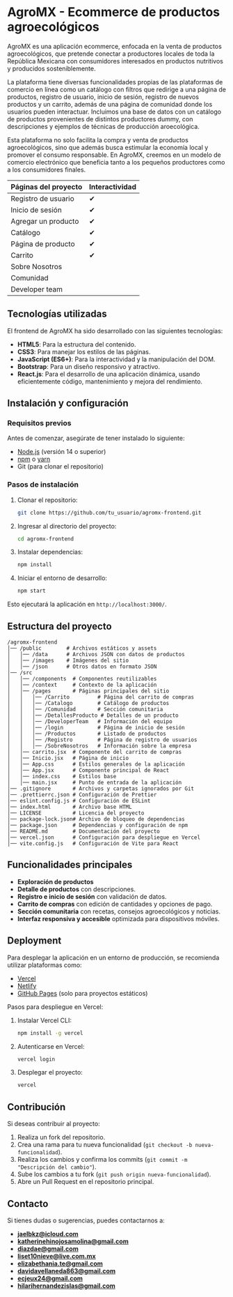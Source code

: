 # AgroMX - Ecommerce de productos agroecológicos

AgroMX es una aplicación ecommerce, enfocada en la venta de productos agroecológicos, que pretende conectar a productores locales de toda la República Mexicana con consumidores interesados en productos nutritivos y producidos sosteniblemente.

La plataforma tiene diversas funcionalidades propias de las plataformas de comercio en línea como un catálogo con filtros que redirige a una página de productos, registro de usuario, inicio de sesión, registro de nuevos productos y un carrito, además de una página de comunidad donde los usuarios pueden interactuar. Incluimos una base de datos con un catálogo de productos provenientes de distintos productores dummy, con descripciones y ejemplos de técnicas de producción aroecológica.

Esta plataforma no solo facilita la compra y venta de productos agroecológicos, sino que además busca estimular la economía local y promover el consumo responsable. En AgroMX, creemos en un modelo de comercio electrónico que beneficia tanto a los pequeños productores como a los consumidores finales.

|  Páginas del proyecto   | Interactividad |
| ----------------------- | ---------------|
| Registro de usuario     |        ✔      |
| Inicio de sesión        |        ✔      |
| Agregar un producto     |        ✔      |
| Catálogo                |        ✔      |
| Página de producto      |        ✔      |
| Carrito                 |        ✔      |
| Sobre Nosotros          |               |
| Comunidad               |               |
| Developer team          |               |

## Tecnologías utilizadas

El frontend de AgroMX ha sido desarrollado con las siguientes tecnologías:

- **HTML5**: Para la estructura del contenido.
- **CSS3**: Para manejar los estilos de las páginas.
- **JavaScript (ES6+)**: Para la interactividad y la manipulación del DOM.
- **Bootstrap**: Para un diseño responsivo y atractivo.
- **React.js**: Para el desarrollo de una aplicación dinámica, usando eficientemente código, mantenimiento y mejora del rendimiento.

## Instalación y configuración

### Requisitos previos

Antes de comenzar, asegúrate de tener instalado lo siguiente:
- [Node.js](https://nodejs.org/) (versión 14 o superior)
- [npm](https://www.npmjs.com/) o [yarn](https://yarnpkg.com/)
- Git (para clonar el repositorio)

### Pasos de instalación

1. Clonar el repositorio:
   ```sh
   git clone https://github.com/tu_usuario/agromx-frontend.git
   ```
2. Ingresar al directorio del proyecto:
   ```sh
   cd agromx-frontend
   ```
3. Instalar dependencias:
   ```sh
   npm install
   ```
4. Iniciar el entorno de desarrollo:
   ```sh
   npm start
   ```

Esto ejecutará la aplicación en `http://localhost:3000/`.

## Estructura del proyecto

```
/agromx-frontend
│── /public        # Archivos estáticos y assets
│   │── /data      # Archivos JSON con datos de productos
│   │── /images    # Imágenes del sitio
│   │── /json      # Otros datos en formato JSON
│── /src
│   │── /components  # Componentes reutilizables
│   │── /context     # Contexto de la aplicación
│   │── /pages       # Páginas principales del sitio
│   │   │── /Carrito         # Página del carrito de compras
│   │   │── /Catalogo        # Catálogo de productos
│   │   │── /Comunidad       # Sección comunitaria
│   │   │── /DetallesProducto # Detalles de un producto
│   │   │── /DeveloperTeam   # Información del equipo
│   │   │── /login           # Página de inicio de sesión
│   │   │── /Productos       # Listado de productos
│   │   │── /Registro        # Página de registro de usuarios
│   │   │── /SobreNosotros   # Información sobre la empresa
│   │── carrito.jsx  # Componente del carrito de compras
│   │── Inicio.jsx   # Página de inicio
│   │── App.css      # Estilos generales de la aplicación
│   │── App.jsx      # Componente principal de React
│   │── index.css    # Estilos base
│   │── main.jsx     # Punto de entrada de la aplicación
│── .gitignore       # Archivos y carpetas ignorados por Git
│── .prettierrc.json # Configuración de Prettier
│── eslint.config.js # Configuración de ESLint
│── index.html       # Archivo base HTML
│── LICENSE          # Licencia del proyecto
│── package-lock.json# Archivo de bloqueo de dependencias
│── package.json     # Dependencias y configuración de npm
│── README.md        # Documentación del proyecto
│── vercel.json      # Configuración para despliegue en Vercel
│── vite.config.js   # Configuración de Vite para React
```

## Funcionalidades principales

- **Exploración de productos** 
- **Detalle de productos** con descripciones.
- **Registro e inicio de sesión** con validación de datos.
- **Carrito de compras** con edición de cantidades y opciones de pago.
- **Sección comunitaria** con recetas, consejos agroecológicos y noticias.
- **Interfaz responsiva y accesible** optimizada para dispositivos móviles.

## Deployment

Para desplegar la aplicación en un entorno de producción, se recomienda utilizar plataformas como:

- [Vercel](https://vercel.com/)
- [Netlify](https://www.netlify.com/)
- [GitHub Pages](https://pages.github.com/) (solo para proyectos estáticos)

Pasos para despliegue en Vercel:

1. Instalar Vercel CLI:
   ```sh
   npm install -g vercel
   ```
2. Autenticarse en Vercel:
   ```sh
   vercel login
   ```
3. Desplegar el proyecto:
   ```sh
   vercel
   ```

## Contribución

Si deseas contribuir al proyecto:

1. Realiza un fork del repositorio.
2. Crea una rama para tu nueva funcionalidad (`git checkout -b nueva-funcionalidad`).
3. Realiza los cambios y confirma los commits (`git commit -m "Descripción del cambio"`).
4. Sube los cambios a tu fork (`git push origin nueva-funcionalidad`).
5. Abre un Pull Request en el repositorio principal.

## Contacto

Si tienes dudas o sugerencias, puedes contactarnos a:

- **jaelbkz@icloud.com**
- **katherinehinojosamolina@gmail.com**
- **diazdae@gmail.com**
- **liset10nieve@live.com.mx**
- **elizabethania.te@gmail.com**
- **davidavellaneda863@gmail.com**
- **ecjeux24@gmail.com**
- **hilarihernandezislas@gmail.com**
